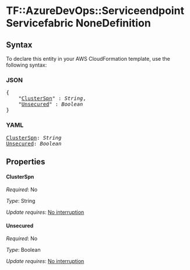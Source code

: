 # TF::AzureDevOps::ServiceendpointServicefabric NoneDefinition

## Syntax

To declare this entity in your AWS CloudFormation template, use the following syntax:

### JSON

<pre>
{
    "<a href="#clusterspn" title="ClusterSpn">ClusterSpn</a>" : <i>String</i>,
    "<a href="#unsecured" title="Unsecured">Unsecured</a>" : <i>Boolean</i>
}
</pre>

### YAML

<pre>
<a href="#clusterspn" title="ClusterSpn">ClusterSpn</a>: <i>String</i>
<a href="#unsecured" title="Unsecured">Unsecured</a>: <i>Boolean</i>
</pre>

## Properties

#### ClusterSpn

_Required_: No

_Type_: String

_Update requires_: [No interruption](https://docs.aws.amazon.com/AWSCloudFormation/latest/UserGuide/using-cfn-updating-stacks-update-behaviors.html#update-no-interrupt)

#### Unsecured

_Required_: No

_Type_: Boolean

_Update requires_: [No interruption](https://docs.aws.amazon.com/AWSCloudFormation/latest/UserGuide/using-cfn-updating-stacks-update-behaviors.html#update-no-interrupt)

